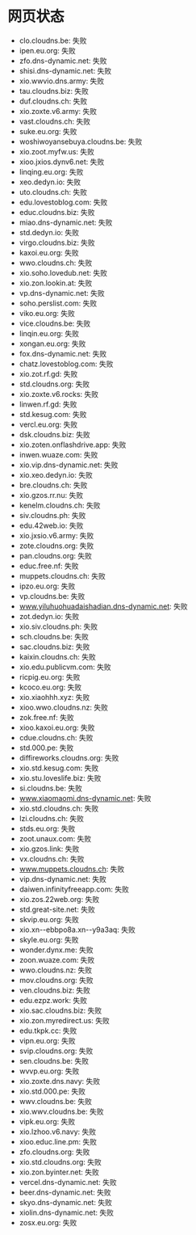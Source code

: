 # 网页状态
- clo.cloudns.be: 失败
- ipen.eu.org: 失败
- zfo.dns-dynamic.net: 失败
- shisi.dns-dynamic.net: 失败
- xio.wwvio.dns.army: 失败
- tau.cloudns.biz: 失败
- duf.cloudns.ch: 失败
- xio.zoxte.v6.army: 失败
- vast.cloudns.ch: 失败
- suke.eu.org: 失败
- woshiwoyansebuya.cloudns.be: 失败
- xio.zoot.myfw.us: 失败
- xioo.jxios.dynv6.net: 失败
- linqing.eu.org: 失败
- xeo.dedyn.io: 失败
- uto.cloudns.ch: 失败
- edu.lovestoblog.com: 失败
- educ.cloudns.biz: 失败
- miao.dns-dynamic.net: 失败
- std.dedyn.io: 失败
- virgo.cloudns.biz: 失败
- kaxoi.eu.org: 失败
- wwo.cloudns.ch: 失败
- xio.soho.lovedub.net: 失败
- xio.zon.lookin.at: 失败
- vp.dns-dynamic.net: 失败
- soho.perslist.com: 失败
- viko.eu.org: 失败
- vice.cloudns.be: 失败
- linqin.eu.org: 失败
- xongan.eu.org: 失败
- fox.dns-dynamic.net: 失败
- chatz.lovestoblog.com: 失败
- xio.zot.rf.gd: 失败
- std.cloudns.org: 失败
- xio.zoxte.v6.rocks: 失败
- linwen.rf.gd: 失败
- std.kesug.com: 失败
- vercl.eu.org: 失败
- dsk.cloudns.biz: 失败
- xio.zoten.onflashdrive.app: 失败
- inwen.wuaze.com: 失败
- xio.vip.dns-dynamic.net: 失败
- xio.xeo.dedyn.io: 失败
- bre.cloudns.ch: 失败
- xio.gzos.rr.nu: 失败
- kenelm.cloudns.ch: 失败
- siv.cloudns.ph: 失败
- edu.42web.io: 失败
- xio.jxsio.v6.army: 失败
- zote.cloudns.org: 失败
- pan.cloudns.org: 失败
- educ.free.nf: 失败
- muppets.cloudns.ch: 失败
- ipzo.eu.org: 失败
- vp.cloudns.be: 失败
- www.yiluhuohuadaishadian.dns-dynamic.net: 失败
- zot.dedyn.io: 失败
- xio.siv.cloudns.ph: 失败
- sch.cloudns.be: 失败
- sac.cloudns.biz: 失败
- kaixin.cloudns.ch: 失败
- xio.edu.publicvm.com: 失败
- ricpig.eu.org: 失败
- kcoco.eu.org: 失败
- xio.xiaohhh.xyz: 失败
- xioo.wwo.cloudns.nz: 失败
- zok.free.nf: 失败
- xioo.kaxoi.eu.org: 失败
- cdue.cloudns.ch: 失败
- std.000.pe: 失败
- diffireworks.cloudns.org: 失败
- xio.std.kesug.com: 失败
- xio.stu.loveslife.biz: 失败
- si.cloudns.be: 失败
- www.xiaomaomi.dns-dynamic.net: 失败
- xio.std.cloudns.ch: 失败
- lzi.cloudns.ch: 失败
- stds.eu.org: 失败
- zoot.unaux.com: 失败
- xio.gzos.link: 失败
- vx.cloudns.ch: 失败
- www.muppets.cloudns.ch: 失败
- vip.dns-dynamic.net: 失败
- daiwen.infinityfreeapp.com: 失败
- xio.zos.22web.org: 失败
- std.great-site.net: 失败
- skvip.eu.org: 失败
- xio.xn--ebbpo8a.xn--y9a3aq: 失败
- skyle.eu.org: 失败
- wonder.dynx.me: 失败
- zoon.wuaze.com: 失败
- wwo.cloudns.nz: 失败
- mov.cloudns.org: 失败
- ven.cloudns.biz: 失败
- edu.ezpz.work: 失败
- xio.sac.cloudns.biz: 失败
- xio.zon.myredirect.us: 失败
- edu.tkpk.cc: 失败
- vipn.eu.org: 失败
- svip.cloudns.org: 失败
- sen.cloudns.be: 失败
- wvvp.eu.org: 失败
- xio.zoxte.dns.navy: 失败
- xio.std.000.pe: 失败
- wwv.cloudns.be: 失败
- xio.wwv.cloudns.be: 失败
- vipk.eu.org: 失败
- xio.lzhoo.v6.navy: 失败
- xioo.educ.line.pm: 失败
- zfo.cloudns.org: 失败
- xio.std.cloudns.org: 失败
- xio.zon.byinter.net: 失败
- vercel.dns-dynamic.net: 失败
- beer.dns-dynamic.net: 失败
- skyo.dns-dynamic.net: 失败
- xiolin.dns-dynamic.net: 失败
- zosx.eu.org: 失败
